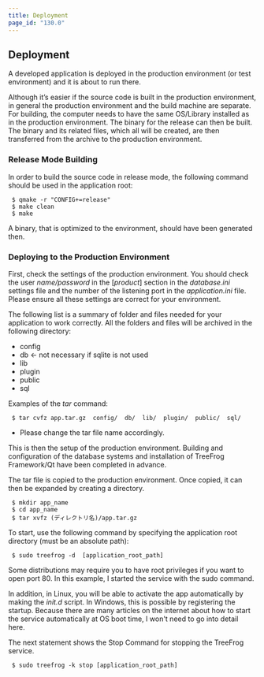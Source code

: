 ```yaml
---
title: Deployment
page_id: "130.0"
---
```


## Deployment

A developed application is deployed in the production environment (or test environment) and it is about to run there.

Although it’s easier if the source code is built in the production environment, in general the production environment and the build machine are separate. For building, the computer needs to have the same OS/Library installed as in the production environment. The binary for the release can then be built. The binary and its related files, which all will be created, are then transferred from the archive to the production environment.
 
### Release Mode Building

In order to build the source code in release mode, the following command should be used in the application root:

```
 $ qmake -r "CONFIG+=release" 
 $ make clean
 $ make
```

A binary, that is optimized to the environment, should have been generated then.

### Deploying to the Production Environment

First, check the settings of the production environment. You should check the user *name/password* in the [*product*] section in the *database.ini* settings file and the number of the listening port in the *application.ini* file. Please ensure all these settings are correct for your environment.

The following list is a summary of folder and files needed for your application to work correctly. All the folders and files will be archived in the following directory:

* config
* db      ← not necessary if sqlite is not used
* lib
* plugin
* public
* sql

Examples of the *tar* command:

```
 $ tar cvfz app.tar.gz  config/  db/  lib/  plugin/  public/  sql/
```

- Please change the tar file name accordingly.

This is then the setup of the production environment. Building and configuration of the database systems and installation of TreeFrog Framework/Qt have been completed in advance.

The tar file is copied to the production environment. Once copied, it can then be expanded by creating a directory.

```
 $ mkdir app_name
 $ cd app_name
 $ tar xvfz (ディレクトリ名)/app.tar.gz
```

To start, use the following command by specifying the application root directory (must be an absolute path):

```
 $ sudo treefrog -d  [application_root_path]
```

Some distributions may require you to have root privileges if you want to open port 80. In this example, I started the service with the sudo command.

In addition, in Linux, you will be able to activate the app automatically by making the *init.d* script. In Windows, this is possible by registering the startup. Because there are many articles on the internet about how to start the service automatically at OS boot time, I won't need to go into detail here.

The next statement shows the Stop Command for stopping the TreeFrog service.

```
 $ sudo treefrog -k stop [application_root_path]
```